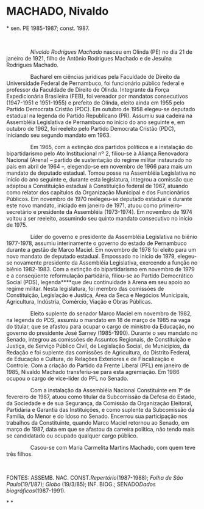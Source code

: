 MACHADO, Nivaldo
================

\* sen. PE 1985-1987; const. 1987.

 

                *Nivaldo Rodrigues Machado* nasceu em Olinda (PE) no dia
21 de janeiro de 1921, filho de Antônio Rodrigues Machado e de Jesuína
Rodrigues Machado.

                Bacharel em ciências jurídicas pela Faculdade de Direito
da Universidade Federal de Pernambuco, foi funcionário público federal e
professor da Faculdade de Direito de Olinda. Integrante da Força
Expedicionária Brasileira (FEB), foi vereador por mandatos consecutivos
(1947-1951 e 1951-1955) e prefeito de Olinda, eleito ainda em 1955 pelo
Partido Democrata Cristão (PDC). Em outubro de 1958 elegeu-se deputado
estadual na legenda do Partido Republicano (PR). Assumiu sua cadeira na
Assembléia Legislativa de Pernambuco no início do ano seguinte e, em
outubro de 1962, foi reeleito pelo Partido Democrata Cristão (PDC),
iniciando seu segundo mandato em 1963.

                Em 1965, com a extinção dos partidos políticos e a
instalação do bipartidarismo pelo Ato Institucional nº 2, filiou-se à
Aliança Renovadora Nacional (Arena) – partido de sustentação do regime
militar instaurado no país em abril de 1964 –, elegendo-se em novembro
de 1966 para mais um mandato de deputado estadual. Tomou posse na
Assembléia Legislativa no início do ano seguinte e, durante esta
legislatura, integrou a comissão que adaptou a Constituição estadual à
Constituição federal de 1967, atuando como relator dos capítulos da
Organização Municipal e dos Funcionários Públicos. Em novembro de 1970
reelegeu-se deputado estadual e durante este novo mandato, iniciado em
janeiro de 1971, atuou como primeiro-secretário e presidente da
Assembléia (1973-1974). Em novembro de 1974 voltou a ser reeleito,
assumindo seu quinto mandato consecutivo no início de 1975.

                Líder do governo e presidente da Assembléia Legislativa
no biênio 1977-1978, assumiu interinamente o governo do estado de
Pernambuco durante a gestão de Marco Maciel. Em novembro de 1978 foi
eleito para um novo mandato de deputado estadual. Empossado no início de
1979, elegeu-se novamente presidente da Assembléia Legislativa,
exercendo a função no biênio 1982-1983. Com a extinção do bipartidarismo
em novembro de 1979 e a conseqüente reformulação partidária, filiou-se
ao Partido Democrático Social (PDS), legenda****que deu continuidade à
Arena em seu apoio ao regime militar. Nesta legislatura, foi membro das
comissões de Constituição, Legislação e Justiça, Área da Seca e Negócios
Municipais, Agricultura, Indústria, Comércio, Viação e Obras Públicas.

                Eleito suplente do senador Marco Maciel em novembro de
1982, na legenda do PDS, assumiu o mandato em 18 de março de 1985 na
vaga do titular, que se afastou para ocupar o cargo de ministro da
Educação, no governo do presidente José Sarney (1985-1990). Durante o
seu mandato no Senado, integrou as comissões de Assuntos Regionais, de
Constituição e Justiça, de Serviço Público Civil, de Legislação Social,
de Municípios, da Redação e foi suplente das comissões de Agricultura,
do Distrito Federal, de Educação e Cultura, de Relações Exteriores e de
Fiscalização e Controle. Com a criação do Partido da Frente Liberal
(PFL) em janeiro de 1985, Nivaldo Machado transferiu-se para esta
agremiação. Em 1986 ocupou o cargo de vice-líder do PFL no Senado.

                Com a instalação da Assembléia Nacional Constituinte em
1º de fevereiro de 1987, atuou como titular da Subcomissão da Defesa do
Estado, da Sociedade e de sua Segurança, da Comissão da Organização
Eleitoral, Partidária e Garantia das Instituições, e como suplente da
Subcomissão da Família, do Menor e do Idoso no Senado. Encerrou sua
participação nos trabalhos da Constituinte, quando Marco Maciel retornou
ao Senado, em março de 1987, data em que se afastou da carreira
política, não tendo mais se candidatado ou ocupado qualquer cargo
público.

                Casou-se com Maria Carmelita Martins Machado, com quem
teve três filhos.

 

FONTES: ASSEMB. NAC. CONST.*Repertório*(1987-1988); *Folha de São
Paulo*(19/1/87); *Globo* (19/3/85); INF. BIOG.; SENADO*Dados
biográficos*(1987-1991).

* *
